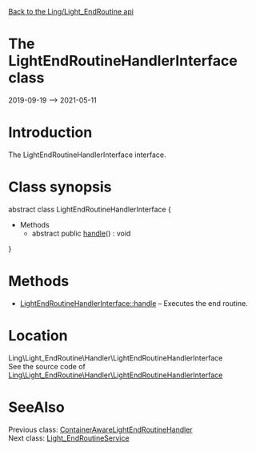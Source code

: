 [Back to the Ling/Light_EndRoutine api](https://github.com/lingtalfi/Light_EndRoutine/blob/master/doc/api/Ling/Light_EndRoutine.md)



The LightEndRoutineHandlerInterface class
================
2019-09-19 --> 2021-05-11






Introduction
============

The LightEndRoutineHandlerInterface interface.



Class synopsis
==============


abstract class <span class="pl-k">LightEndRoutineHandlerInterface</span>  {

- Methods
    - abstract public [handle](https://github.com/lingtalfi/Light_EndRoutine/blob/master/doc/api/Ling/Light_EndRoutine/Handler/LightEndRoutineHandlerInterface/handle.md)() : void

}






Methods
==============

- [LightEndRoutineHandlerInterface::handle](https://github.com/lingtalfi/Light_EndRoutine/blob/master/doc/api/Ling/Light_EndRoutine/Handler/LightEndRoutineHandlerInterface/handle.md) &ndash; Executes the end routine.





Location
=============
Ling\Light_EndRoutine\Handler\LightEndRoutineHandlerInterface<br>
See the source code of [Ling\Light_EndRoutine\Handler\LightEndRoutineHandlerInterface](https://github.com/lingtalfi/Light_EndRoutine/blob/master/Handler/LightEndRoutineHandlerInterface.php)



SeeAlso
==============
Previous class: [ContainerAwareLightEndRoutineHandler](https://github.com/lingtalfi/Light_EndRoutine/blob/master/doc/api/Ling/Light_EndRoutine/Handler/ContainerAwareLightEndRoutineHandler.md)<br>Next class: [Light_EndRoutineService](https://github.com/lingtalfi/Light_EndRoutine/blob/master/doc/api/Ling/Light_EndRoutine/Service/Light_EndRoutineService.md)<br>
